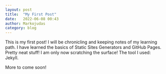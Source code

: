 ```yaml
---
layout: post
title:  "My First Post"
date:   2022-06-08 00:43
author: Markojudas
category: blog
---
```

This is my first post! I will be chronicling and keeping notes of my learning path. I have learned the basics of Static Sites Generators and GitHub Pages. Pretty neat stuff! I am only now scratching the surface! The tool I used: Jekyll.

More to come soon!
